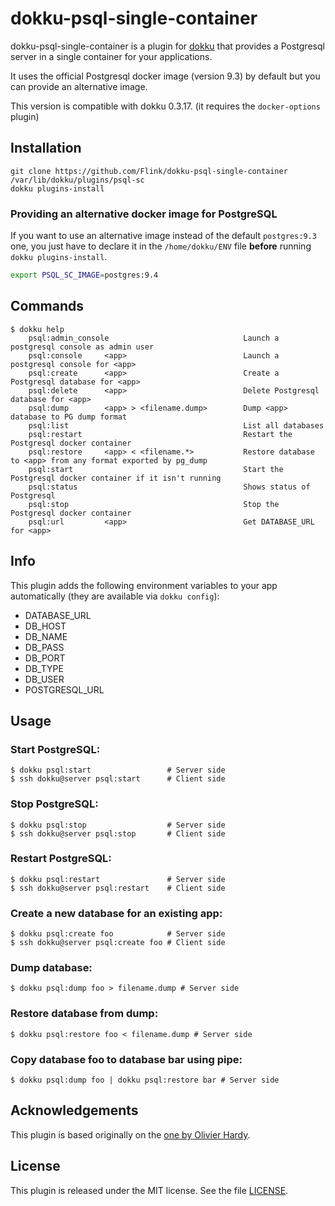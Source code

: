 # dokku-psql-single-container

dokku-psql-single-container is a plugin for [dokku][dokku] that provides a Postgresql server in a single container for your applications.

It uses the official Postgresql docker image (version 9.3) by default but you can provide an alternative image.

This version is compatible with dokku 0.3.17. (it requires the `docker-options` plugin)

## Installation

```
git clone https://github.com/Flink/dokku-psql-single-container /var/lib/dokku/plugins/psql-sc
dokku plugins-install
```

### Providing an alternative docker image for PostgreSQL

If you want to use an alternative image instead of the default `postgres:9.3`
one, you just have to declare it in the `/home/dokku/ENV` file **before**
running `dokku plugins-install`.

```bash
export PSQL_SC_IMAGE=postgres:9.4
```

## Commands
```
$ dokku help
    psql:admin_console                              Launch a postgresql console as admin user
    psql:console     <app>                          Launch a postgresql console for <app>
    psql:create      <app>                          Create a Postgresql database for <app>
    psql:delete      <app>                          Delete Postgresql database for <app>
    psql:dump        <app> > <filename.dump>        Dump <app> database to PG dump format
    psql:list                                       List all databases
    psql:restart                                    Restart the Postgresql docker container
    psql:restore     <app> < <filename.*>           Restore database to <app> from any format exported by pg_dump
    psql:start                                      Start the Postgresql docker container if it isn't running
    psql:status                                     Shows status of Postgresql
    psql:stop                                       Stop the Postgresql docker container
    psql:url         <app>                          Get DATABASE_URL for <app>
```

## Info
This plugin adds the following environment variables to your app automatically (they are available via `dokku config`):

* DATABASE\_URL
* DB\_HOST
* DB\_NAME
* DB\_PASS
* DB\_PORT
* DB\_TYPE
* DB\_USER
* POSTGRESQL\_URL

## Usage

### Start PostgreSQL:
```
$ dokku psql:start                 # Server side
$ ssh dokku@server psql:start      # Client side
```

### Stop PostgreSQL:
```
$ dokku psql:stop                  # Server side
$ ssh dokku@server psql:stop       # Client side
```

### Restart PostgreSQL:
```
$ dokku psql:restart               # Server side
$ ssh dokku@server psql:restart    # Client side
```

### Create a new database for an existing app:
```
$ dokku psql:create foo            # Server side
$ ssh dokku@server psql:create foo # Client side
```

### Dump database:
```
$ dokku psql:dump foo > filename.dump # Server side
```

### Restore database from dump:
```
$ dokku psql:restore foo < filename.dump # Server side
```

### Copy database foo to database bar using pipe:
```
$ dokku psql:dump foo | dokku psql:restore bar # Server side
```

## Acknowledgements

This plugin is based originally on the [one by Olivier Hardy](https://github.com/ohardy/dokku-psql).

## License

This plugin is released under the MIT license. See the file [LICENSE](LICENSE).

[dokku]: https://github.com/progrium/dokku
